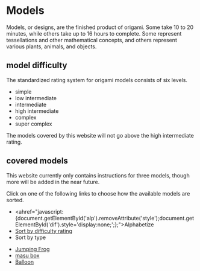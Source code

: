 # Models
Models, or designs, are the finished product of origami. 
Some take 10 to 20 minutes, while others take up to 16 hours to complete.
Some represent tessellations and other mathematical concepts, and others represent various plants, animals, and objects.


## model difficulty
The standardized rating system for origami models consists of six levels.

- simple
- low intermediate
- intermediate
- high intermediate
- complex
- super complex

The models covered by this website will not go above the high intermediate rating.


## covered models
This website currently only contains instructions for three models, though more will be added in the near future.

Click on one of the following links to choose how the available models are sorted.

- <ahref="javascript:{document.getElementById('alp').removeAttribute('style');document.getElementById('dif').style='display:none;';};">Alphabetize</a>
- <a href="javascript:{document.getElementById('alp').style='display:none;';document.getElementById('dif').removeAttribute('style');};">Sort by difficulty rating</a>
- <a>Sort by type</a>
<div id="alp"><ul><li><a href="jumpingfrog.html">Jumping Frog</a></li><li><a href="masubox.html">masu box</a></li><li><a href="/balloon.html">Balloon</a></li></ul></div>
<div id="dif" style="display:none;"><h3>Models, sorted by difficulty</h3><ul><li>Simple</li><li><ul><li><a href="jumpingfrog.html">Jumping Frog</a></li><li><a href="masubox.html">masu box</a></li></ul><ul><li>low intermediate</li><li><a href="/balloon.html">Balloon</a></li></ul></li></ul></div>
